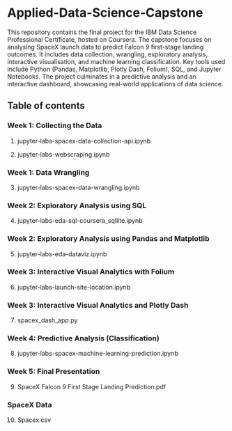 # Applied-Data-Science-Capstone
This repository contains the final project for the IBM Data Science Professional Certificate, hosted on Coursera. The capstone focuses on analysing SpaceX launch data to predict Falcon 9 first-stage landing outcomes. It includes data collection, wrangling, exploratory analysis, interactive visualisation, and machine learning classification. Key tools used include Python (Pandas, Matplotlib, Plotly Dash, Folium), SQL, and Jupyter Notebooks. The project culminates in a predictive analysis and an interactive dashboard, showcasing real-world applications of data science.

## Table of contents

### Week 1: Collecting the Data
1. jupyter-labs-spacex-data-collection-api.ipynb  

2. jupyter-labs-webscraping.ipynb  

### Week 1: Data Wrangling
3. jupyter-labs-spacex-data-wrangling.ipynb  

### Week 2: Exploratory Analysis using SQL
4. jupyter-labs-eda-sql-coursera_sqllite.ipynb

### Week 2: Exploratory Analysis using Pandas and Matplotlib
5. jupyter-labs-eda-dataviz.ipynb

### Week 3: Interactive Visual Analytics with Folium
6. jupyter-labs-launch-site-location.ipynb

### Week 3: Interactive Visual Analytics and Plotly Dash
7. spacex_dash_app.py

### Week 4: Predictive Analysis (Classification)
8. jupyter-labs-spacex-machine-learning-prediction.ipynb

### Week 5: Final Presentation
9. SpaceX Falcon 9 First Stage Landing Prediction.pdf

### SpaceX Data
10. Spacex.csv
